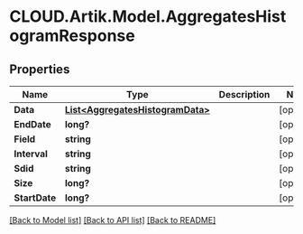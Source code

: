 # CLOUD.Artik.Model.AggregatesHistogramResponse
## Properties

Name | Type | Description | Notes
------------ | ------------- | ------------- | -------------
**Data** | [**List&lt;AggregatesHistogramData&gt;**](AggregatesHistogramData.md) |  | [optional] 
**EndDate** | **long?** |  | [optional] 
**Field** | **string** |  | [optional] 
**Interval** | **string** |  | [optional] 
**Sdid** | **string** |  | [optional] 
**Size** | **long?** |  | [optional] 
**StartDate** | **long?** |  | [optional] 

[[Back to Model list]](../README.md#documentation-for-models) [[Back to API list]](../README.md#documentation-for-api-endpoints) [[Back to README]](../README.md)

